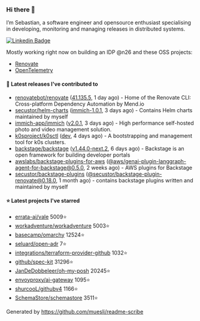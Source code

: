 ### Hi there 👋

I’m Sebastian, a software engineer and opensource enthusiast specialising in developing, monitoring and managing releases in distributed systems.    

[![Linkedin Badge](https://img.shields.io/badge/-LinkedIn-blue?style=flat&logo=Linkedin&logoColor=white&link=https://www.linkedin.com/in/sebastian-poxhofer/)](https://www.linkedin.com/in/sebastian-poxhofer/)

Mostly working right now on building an IDP @n26 and these OSS projects:
- [Renovate](https://github.com/renovatebot/renovate)
- [OpenTelemetry](https://github.com/open-telemetry)



#### 🚀 Latest releases I've contributed to

- [renovatebot/renovate](https://github.com/renovatebot/renovate) ([41.135.5](https://github.com/renovatebot/renovate/releases/tag/41.135.5), 1 day ago) - Home of the Renovate CLI: Cross-platform Dependency Automation by Mend.io
- [secustor/helm-charts](https://github.com/secustor/helm-charts) ([immich-1.0.1](https://github.com/secustor/helm-charts/releases/tag/immich-1.0.1), 3 days ago) - Contains Helm charts maintained by myself
- [immich-app/immich](https://github.com/immich-app/immich) ([v2.0.1](https://github.com/immich-app/immich/releases/tag/v2.0.1), 3 days ago) - High performance self-hosted photo and video management solution.
- [k0sproject/k0sctl](https://github.com/k0sproject/k0sctl) ([dev](https://github.com/k0sproject/k0sctl/releases/tag/dev), 4 days ago) - A bootstrapping and management tool for k0s clusters.
- [backstage/backstage](https://github.com/backstage/backstage) ([v1.44.0-next.2](https://github.com/backstage/backstage/releases/tag/v1.44.0-next.2), 6 days ago) - Backstage is an open framework for building developer portals
- [awslabs/backstage-plugins-for-aws](https://github.com/awslabs/backstage-plugins-for-aws) ([@aws/genai-plugin-langgraph-agent-for-backstage@0.5.0](https://github.com/awslabs/backstage-plugins-for-aws/releases/tag/%40aws/genai-plugin-langgraph-agent-for-backstage%400.5.0), 2 weeks ago) - AWS plugins for Backstage
- [secustor/backstage-plugins](https://github.com/secustor/backstage-plugins) ([@secustor/backstage-plugin-renovate@0.18.0](https://github.com/secustor/backstage-plugins/releases/tag/%40secustor/backstage-plugin-renovate%400.18.0), 1 month ago) - contains backstage plugins written and maintained by myself

#### ⭐ Latest projects I've starred

- [errata-ai/vale](https://github.com/errata-ai/vale) 5009⭐
- [workadventure/workadventure](https://github.com/workadventure/workadventure) 5003⭐
- [basecamp/omarchy](https://github.com/basecamp/omarchy) 12524⭐
- [seluard/open-adr](https://github.com/seluard/open-adr) 7⭐
- [integrations/terraform-provider-github](https://github.com/integrations/terraform-provider-github) 1032⭐
- [github/spec-kit](https://github.com/github/spec-kit) 31296⭐
- [JanDeDobbeleer/oh-my-posh](https://github.com/JanDeDobbeleer/oh-my-posh) 20245⭐
- [envoyproxy/ai-gateway](https://github.com/envoyproxy/ai-gateway) 1095⭐
- [shurcooL/githubv4](https://github.com/shurcooL/githubv4) 1166⭐
- [SchemaStore/schemastore](https://github.com/SchemaStore/schemastore) 3511⭐



Generated by https://github.com/muesli/readme-scribe

